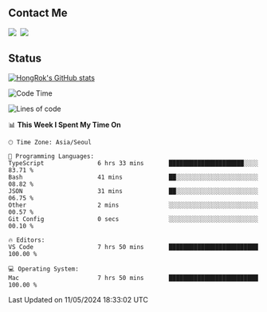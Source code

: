 ## Contact Me
<a href="https://instagram.com/_hongrok"><img src="https://img.shields.io/badge/Instagram-E4405F?style=for-the-badge&logo=Instagram&logoColor=white"/></a>&nbsp;
<img src="https://img.shields.io/badge/HongRok @hlog2e-5865F2?style=for-the-badge&logo=Discord&logoColor=white"/>&nbsp;

## Status

[![HongRok's GitHub stats](https://github-readme-stats.vercel.app/api?username=hlog2e)](https://github.com/anuraghazra/github-readme-stats)
<!--START_SECTION:waka-->
![Code Time](http://img.shields.io/badge/Code%20Time-587%20hrs%2016%20mins-blue)

![Lines of code](https://img.shields.io/badge/From%20Hello%20World%20I%27ve%20Written-512.9%20thousand%20lines%20of%20code-blue)

📊 **This Week I Spent My Time On** 

```text
🕑︎ Time Zone: Asia/Seoul

💬 Programming Languages: 
TypeScript               6 hrs 33 mins       █████████████████████░░░░   83.71 % 
Bash                     41 mins             ██░░░░░░░░░░░░░░░░░░░░░░░   08.82 % 
JSON                     31 mins             ██░░░░░░░░░░░░░░░░░░░░░░░   06.75 % 
Other                    2 mins              ░░░░░░░░░░░░░░░░░░░░░░░░░   00.57 % 
Git Config               0 secs              ░░░░░░░░░░░░░░░░░░░░░░░░░   00.10 % 

🔥 Editors: 
VS Code                  7 hrs 50 mins       █████████████████████████   100.00 % 

💻 Operating System: 
Mac                      7 hrs 50 mins       █████████████████████████   100.00 % 
```


 Last Updated on 11/05/2024 18:33:02 UTC
<!--END_SECTION:waka-->
